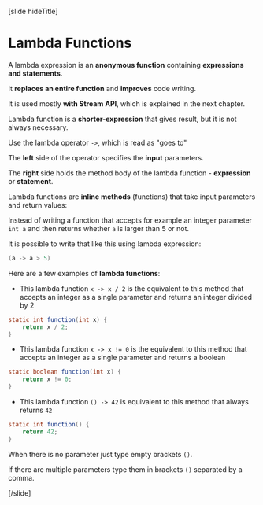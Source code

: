 [slide hideTitle]
# Lambda Functions

A lambda expression is an **anonymous function** containing **expressions and statements**. 

It **replaces an entire function** and **improves** code writing. 

It is used mostly **with Stream API**, which is explained in the next chapter.  

Lambda function is a **shorter-expression** that gives result, but it is not always necessary.

Use the lambda operator `->`, which is read as "goes to"

The **left** side of the operator specifies the **input** parameters.

The **right** side holds the method body of the lambda function - **expression** or **statement**.

Lambda functions are **inline methods** (functions) that take input parameters and return values:

Instead of writing a function that accepts for example an integer parameter `int a` and then returns whether `a` is larger than 5 or not. 

It is possible to write that like this using lambda expression:

```java
(a -> a > 5)
```

Here are a few examples of **lambda functions**:

- This lambda function `x -> x / 2` is the equivalent to this method that accepts an integer as a single parameter and returns an integer divided by 2

```java
static int function(int x) { 
    return x / 2; 
}
```

- This lambda function `x -> x != 0` is the equivalent to this method that accepts an integer as a single parameter and returns a boolean

```java
static boolean function(int x) { 
    return x != 0; 
}
```

- This lambda function `() -> 42` is equivalent to this method that always returns `42`
```java
static int function() { 
    return 42; 
}
```

When there is no parameter just type empty brackets `()`. 

If there are multiple parameters type them in brackets `()` separated by a comma.

[/slide]
